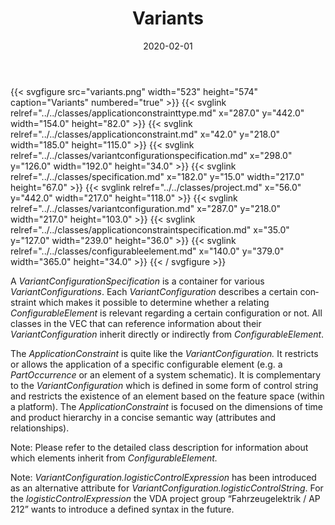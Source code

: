 ﻿---
title: Variants
toc: false
type: specs
layout: diagram
date: "2020-02-01"
draft: false
specification: VEC
version: 1.2.0
documentType: "Recommendation"
elementType: Diagram
classes:
  - ApplicationConstraintType
  - ApplicationConstraint
  - VariantConfigurationSpecification
  - Specification
  - Project
  - VariantConfiguration
  - ApplicationConstraintSpecification
  - ConfigurableElement
menu:
  VEC-1.2.0:    
    parent: key-concepts
    identifier: key-concepts/variants
    weight: 1001003 

# Prev/next pager order (if `docs_section_pager` enabled in `params.toml`)
weight: 1001003
---
{{< svgfigure src="variants.png" width="523" height="574" caption="Variants" numbered="true" >}}
  {{< svglink relref="../../classes/applicationconstrainttype.md" x="287.0" y="442.0" width="154.0" height="82.0" >}}
  {{< svglink relref="../../classes/applicationconstraint.md" x="42.0" y="218.0" width="185.0" height="115.0" >}}
  {{< svglink relref="../../classes/variantconfigurationspecification.md" x="298.0" y="126.0" width="192.0" height="34.0" >}}
  {{< svglink relref="../../classes/specification.md" x="182.0" y="15.0" width="217.0" height="67.0" >}}
  {{< svglink relref="../../classes/project.md" x="56.0" y="442.0" width="217.0" height="118.0" >}}
  {{< svglink relref="../../classes/variantconfiguration.md" x="287.0" y="218.0" width="217.0" height="103.0" >}}
  {{< svglink relref="../../classes/applicationconstraintspecification.md" x="35.0" y="127.0" width="239.0" height="36.0" >}}
  {{< svglink relref="../../classes/configurableelement.md" x="140.0" y="379.0" width="365.0" height="34.0" >}}
{{< / svgfigure >}}
<p> <span lang="EN-US">A <i>VariantConfigurationSpecification</i> is a container for </span><span lang="EN-GB">various </span><span lang="EN-US"><i>VariantConfigurations</i></span><span lang="EN-US">. Each <i>VariantConfiguration</i> describes a certain constraint which makes it possible to determine whether a relating <i>ConfigurableElement</i> is relevant regarding a certain configuration or not. All classes in the VEC that can reference information about their <i>VariantConfiguration</i> inherit directly or indirectly from <i>ConfigurableElement</i>. </span>      </p>      <p> The <i>ApplicationConstraint </i>is quite like the <i>VariantConfiguration. </i>It restricts or allows the application of a specific configurable element (e.g. a <i>PartOccurrence </i>or an element of a system schematic). It is complementary to the <i>VariantConfiguration </i>which is defined in some form of control string and restricts the existence of an element based on the feature space (within a platform). The <i>ApplicationConstraint </i>is focused on the dimensions of time and product hierarchy in a concise semantic way (attributes and relationships).      </p>      <p> Note: Please refer to the detailed class description for information about which elements inherit from <i>ConfigurableElement.</i>      </p>      <p> <span lang="EN-GB">Note: <i>VariantConfiguration.logisticControlExpression</i> has been introduced as an alternative attribute for <i>VariantConfiguration.logisticControlString</i>. For the <i>logisticControlExpression</i> the VDA project group &ldquo;Fahrzeugelektrik / AP 212&rdquo; wants to introduce a defined syntax in the future. </span>      </p>
